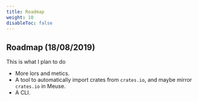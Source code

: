 ```yaml
---
title: Roadmap
weight: 10
disableToc: false
---
```


## Roadmap (18/08/2019)

This is what I plan to do

- More lors and metics.
- A tool to automatically import crates from `crates.io`, and maybe mirror `crates.io` in Meuse.
- A CLI.
